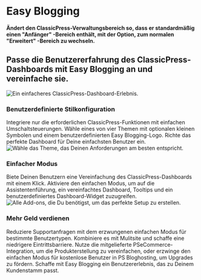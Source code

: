 # Easy Blogging

**Ändert den ClassicPress-Verwaltungsbereich so, dass er standardmäßig einen "Anfänger" -Bereich enthält, mit der Option, zum normalen "Erweitert" -Bereich zu wechseln.**

## Passe die Benutzererfahrung des ClassicPress-Dashboards mit Easy Blogging an und vereinfache sie.

![Ein einfacheres ClassicPress-Dashboard-Erlebnis.](https://premium.wpmudev.org/wp-content/uploads/2010/05/easy-mode-735x470.jpg)

### Benutzerdefinierte Stilkonfiguration

Integriere nur die erforderlichen ClassicPress-Funktionen mit einfachen Umschaltsteuerungen. Wähle eines von vier Themen mit optionalen kleinen Symbolen und einem benutzerdefinierten Easy Blogging-Logo. Richte das perfekte Dashboard für Deine einfachsten Benutzer ein.
![Wähle das Theme, das Deinen Anforderungen am besten entspricht.](https://premium.wpmudev.org/wp-content/uploads/2010/05/theme-735x470.jpg)

### Einfacher Modus

Biete Deinen Benutzern eine Vereinfachung des ClassicPress-Dashboards mit einem Klick. Aktiviere den einfachen Modus, um auf die Assistentenführung, ein vereinfachtes Dashboard, Tooltips und ein benutzerdefiniertes Dashboard-Widget zuzugreifen.
![Alle Add-ons, die Du benötigst, um das perfekte Setup zu erstellen.](https://premium.wpmudev.org/wp-content/uploads/2010/05/easy-add-ons735x470.jpg)

### Mehr Geld verdienen

Reduziere Supportanfragen mit dem erzwungenen einfachen Modus für bestimmte Benutzertypen. Kombiniere es mit Mulitsite und schaffe eine niedrigere Eintrittsbarriere. Nutze die mitgelieferte PSeCommerce-Integration, um die Produkterstellung zu vereinfachen, oder erzwinge den einfachen Modus für kostenlose Benutzer in PS Bloghosting, um Upgrades zu fördern. Schaffe mit Easy Blogging ein Benutzererlebnis, das zu Deinem Kundenstamm passt.